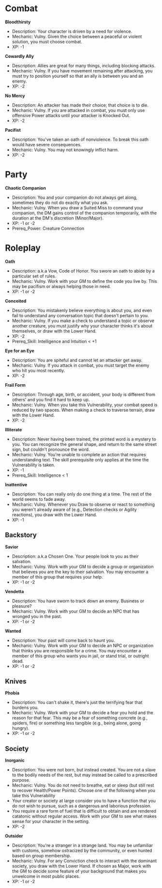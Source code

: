 <!-- DEVELOPERS: Please edit corresponding yml in 3_Automation -->


# Combat

**Bloodthirsty**

- Description: Your character is driven by a need for violence.
- Mechanic: Vulny. Given the choice between a peaceful or violent solution, you must choose combat.
- XP: -1


**Cowardly Ally**

- Description: Allies are great for many things, including blocking attacks.
- Mechanic: Vulny. If you have movement remaining after attacking, you must try to position yourself so that an ally is between you and an enemy.
- XP: -2


**No Mercy**

- Description: An attacker has made their choice; that choice is to die.
- Mechanic: Vulny. If you are attacked in combat, you must only use offensive Power attacks until your attacker is Knocked Out.
- XP: -2


**Pacifist**

- Description: You've taken an oath of nonviolence. To break this oath would have severe consequences.
- Mechanic: Vulny. You may not knowingly inflict harm.
- XP: -2


# Party

**Chaotic Companion**

- Description: You and your companion do not always get along, sometimes they do not do exactly what you ask.
- Mechanic: Vulny. When you draw a Suited Miss to command your companion, the DM gains control of the companion temporarily, with the duration at the DM's discretion (Minor/Major).
- XP: -1 or -2
- Prereq_Power: Creature Connection


# Roleplay

**Oath**

- Description: a.k.a Vow, Code of Honor. You swore an oath to abide by a particular set of rules.
- Mechanic: Vulny. Work with your GM to define the code you live by. This may be pacifism or always helping those in need.
- XP: -1 or -2


**Conceited**

- Description: You mistakenly believe everything is about you, and even fail to understand any conversation topic that doesn't pertain to you.
- Mechanic: Vulny. If you make a check to understand a topic or observe another creature, you must justify why your character thinks it's about themselves, or draw with the Lower Hand.
- XP: -2
- Prereq_Skill: Intelligence and Intuition < +1


**Eye for an Eye**

- Description: You are spiteful and cannot let an attacker get away.
- Mechanic: Vulny. If you attack in combat, you must target the enemy who hit you most recently.
- XP: -2


**Frail Form**

- Description: Through age, birth, or accident, your body is different from others' and you find it hard to keep up.
- Mechanic: Vulny. When you take this Vulnerability, your combat speed is reduced by two spaces. When making a check to traverse terrain, draw with the Lower Hand.
- XP: -2


**Illiterate**

- Description: Never having been trained, the printed word is a mystery to you. You can recognize the general shape, and return to the same street sign, but couldn't pronounce the word.
- Mechanic: Vulny. You're unable to complete an action that requires understanding text.  The skill prerequisite only applies at the time the Vulnerability is taken.
- XP: -1
- Prereq_Skill: Intelligence < 1


**Inattentive**

- Description: You can really only do one thing at a time. The rest of the world seems to fade away.
- Mechanic: Vulny. Whenever you Draw to observe or react to something you weren't already aware of (e.g., Detection checks or Agility reactions), you draw with the Lower Hand.
- XP: -1


## Backstory

**Savior**

- Description: a.k.a Chosen One. Your people look to you as their salvation.
- Mechanic: Vulny. Work with your GM to decide a group or organization that believes you are the key to their salvation. You may encounter a member of this group that requires your help.
- XP: -1 or -2


**Vendetta**

- Description: You have sworn to track down an enemy. Business or pleasure?
- Mechanic: Vulny. Work with your GM to decide an NPC that has wronged you in the past.
- XP: -1 or -2


**Wanted**

- Description: Your past will come back to haunt you.
- Mechanic: Vulny. Work with your GM to decide an NPC or organization that thinks you are responsible for a crime. You may encounter a member of this group who wants you in jail, or stand trial, or outright dead.
- XP: -1 or -2


## Knives

**Phobia**

- Description: You can't shake it, there's just the terrifying fear that burdens you.
- Mechanic: Vulny. Work with your GM to decide a fear you hold and the reason for that fear. This may be a fear of something concrete (e.g., spiders, fire) or something less tangible (e.g., being alone, going hungry).
- XP: -1 or -2


## Society

**Inorganic**

- Description: You were not born, but instead created. You are not a slave to the bodily needs of the rest, but may instead be called to a prescribed purpose.
- Mechanic: Vulny. You do not need to breathe, eat or sleep (but still rest to recover Health/Power Points). Choose one of the following when you take this Vulnerability
- Your creator or society at large consider you to have a function that you do not wish to pursue, such as a dangerous and laborious profession.
- You require a rare form of fuel that is difficult to obtain and are rendered catatonic without regular access. Work with your GM to see what makes sense for your character in the setting.
- XP: -2


**Outsider**

- Description: You're a stranger in a strange land. You may be unfamiliar with customs, somehow ostracized by the community, or even hunted based on group membership.
- Mechanic: Vulny. For any Conviction check to interact with the dominant society, you draw with the Lower Hand. If chosen as Major, work with the GM to decide some feature of your background that makes you unwelcome in most public places.
- XP: -1 or -2


